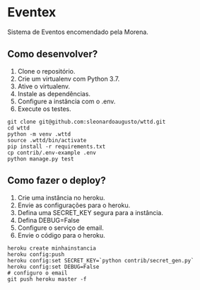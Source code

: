 # Eventex

Sistema de Eventos encomendado pela Morena.

## Como desenvolver?

1. Clone o repositório.
2. Crie um virtualenv com Python 3.7.
3. Ative o virtualenv.
4. Instale as dependências.
5. Configure a instância com o .env.
6. Execute os testes.

```console
git clone git@github.com:sleonardoaugusto/wttd.git
cd wttd
python -m venv .wttd
source .wttd/bin/activate
pip install -r requirements.txt
cp contrib/.env-example .env
python manage.py test
```

## Como fazer o deploy?

1. Crie uma instância no heroku.
2. Envie as configurações para o heroku.
3. Defina uma SECRET_KEY segura para a instância.
4. Defina DEBUG=False
5. Configure o serviço de email.
6. Envie o código para o heroku.

```console
heroku create minhainstancia
heroku config:push
heroku config:set SECRET_KEY=`python contrib/secret_gen.py`
heroku config:set DEBUG=False
# configuro o email
git push heroku master -f
```
